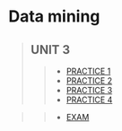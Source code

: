 # Data mining


 >## UNIT 3
>> * [PRACTICE 1 ](https://github.com/uliomar87/MineriaDeDatos/tree/unit3/practices/practice1)
>> * [PRACTICE 2 ](https://github.com/uliomar87/MineriaDeDatos/blob/unit3/practices/practice2/practice2.md)
>> * [PRACTICE 3 ](https://github.com/uliomar87/MineriaDeDatos/blob/unit3/practices/practice3/practice3.md)
>> * [PRACTICE 4 ](https://github.com/uliomar87/MineriaDeDatos/blob/unit3/practices/practice4/practice4.md)

>> * [EXAM ](https://github.com/uliomar87/MineriaDeDatos/blob/unit3/exam/exam3.md)
